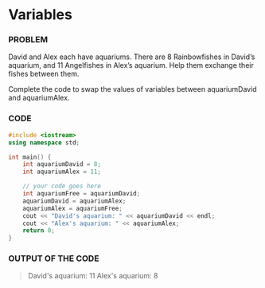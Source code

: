 # Variables

### PROBLEM

David and Alex each have aquariums. There are 8 Rainbowfishes in David’s aquarium, and 11 Angelfishes in Alex’s aquarium. Help them exchange their fishes between them.

Complete the code to swap the values of variables between aquariumDavid and aquariumAlex. 

### CODE
```cpp
#include <iostream>
using namespace std;

int main() {
    int aquariumDavid = 8;
    int aquariumAlex = 11;

    // your code goes here
    int aquariumFree = aquariumDavid;
    aquariumDavid = aquariumAlex;
    aquariumAlex = aquariumFree;
    cout << "David's aquarium: " << aquariumDavid << endl;
    cout << "Alex's aquarium: " << aquariumAlex;
    return 0;
}
```

### OUTPUT OF THE CODE
> David's aquarium: 11
> Alex's aquarium: 8